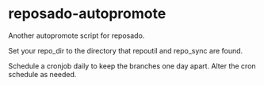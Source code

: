 # reposado-autopromote

Another autopromote script for reposado. 

Set your repo_dir to the directory that repoutil and repo_sync are found.

Schedule a cronjob daily to keep the branches one day apart.
Alter the cron schedule as needed.
